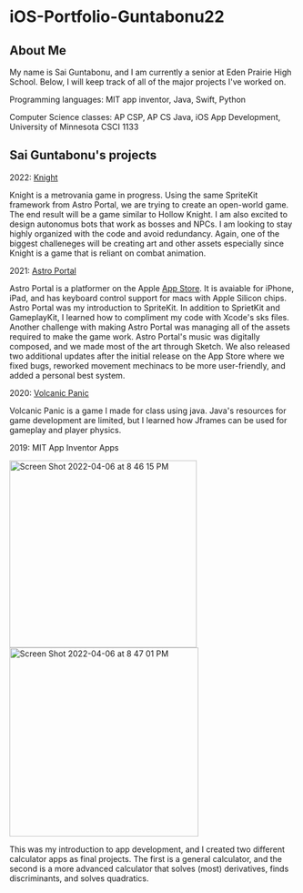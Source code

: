 # iOS-Portfolio-Guntabonu22
## About Me
My name is Sai Guntabonu, and I am currently a senior at Eden Prairie High School. Below, I will keep track of all of the major projects I've worked on. 

Programming languages:
MIT app inventor, Java, Swift, Python

Computer Science classes:
AP CSP, AP CS Java, iOS App Development, University of Minnesota CSCI 1133

## Sai Guntabonu's projects

2022: [Knight](https://github.com/EPHS-iOS/knight.git)

Knight is a metrovania game in progress. Using the same SpriteKit framework from Astro Portal, we are trying to create an open-world game. The end result will be a game similar to Hollow Knight. I am also excited to design autonomus bots that work as bosses and NPCs. I am looking to stay highly organized with the code and avoid redundancy. Again, one of the biggest challeneges will be creating art and other assets especially since Knight is a game that is reliant on combat animation. 

2021: [Astro Portal](https://github.com/EPHS-iOS/Astro-Portal.git) 

Astro Portal is a platformer on the Apple [App Store](https://apps.apple.com/sr/app/astro-portal/id1558706324). It is avaiable for iPhone, iPad, and has keyboard control support for macs with Apple Silicon chips. Astro Portal was my introduction to SpriteKit. In addition to SprietKit and GameplayKit, I learned how to compliment my code with Xcode's sks files. Another challenge with making Astro Portal was managing all of the assets required to make the game work. Astro Portal's music was digitally composed, and we made most of the art through Sketch. We also released two additional updates after the initial release on the App Store where we fixed bugs, reworked movement mechinacs to be more user-friendly, and added a personal best system. 

2020: [Volcanic Panic](https://github.com/EPHS-Java-2020/final-post-ap-project-2020-team-idk-name)

Volcanic Panic is a game I made for class using java. Java's resources for game development are limited, but I learned how Jframes can be used for gameplay and player physics.

2019: MIT App Inventor Apps 

<img width="329" alt="Screen Shot 2022-04-06 at 8 46 15 PM" src="https://user-images.githubusercontent.com/59212272/162103764-63921ce5-7173-4e8a-b022-6b24341b77cc.png">
<img width="332" alt="Screen Shot 2022-04-06 at 8 47 01 PM" src="https://user-images.githubusercontent.com/59212272/162103837-2aa62fb2-bea9-41c3-bbbe-d061ad9747a5.png">

This was my introduction to app development, and I created two different calculator apps as final projects. The first is a general calculator, and the second is a more advanced calculator that solves (most) derivatives, finds discriminants, and solves quadratics. 


